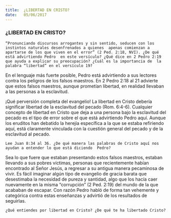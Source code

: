 ```yaml
---
title:  ¿LIBERTAD EN CRISTO?
date:   05/06/2017
---
```


### ¿LIBERTAD EN CRISTO?

`“Pronunciando discursos arrogantes y sin sentido, seducen con los instintos naturales desenfrenados a quienes  apenas comienzan a apartarse de los que viven en el error” (2 Ped. 2:18, NVI). ¿De qué está advirtiendo Pedro  en este versículo? ¿Qué dice en 2 Pedro 2:19 que ayuda a explicar su preocupación? ¿Cuál es la importancia de  la palabra “libertad” en el versículo 19?`
 
En el lenguaje más fuerte posible, Pedro está advirtiendo a sus lectores contra los peligros de los falsos  maestros. En 2 Pedro 2:18 al 21 advierte que estos falsos maestros, aunque prometían libertad, en realidad  llevaban a las personas a la esclavitud. 

¡Qué perversión completa del evangelio! La libertad en Cristo debería significar libertad de la esclavitud del  pecado (Rom. 6:4-6). Cualquier concepto de libertad en Cristo que deja a una persona bajo la esclavitud del  pecado es el tipo de error sobre el que está advirtiendo Pedro aquí. Aunque los eruditos han debatido la herejía  específica a la que se estaba refiriendo aquí, está claramente vinculada con la cuestión general del pecado y de  la esclavitud al pecado. 

`Lee Juan 8:34 al 36. ¿De qué manera las palabras de Cristo aquí nos ayudan a entender lo que está diciendo  Pedro?`

Sea lo que fuere que estaban presentando estos falsos maestros, estaban llevando a sus pobres víctimas,  personas que recientemente habían encontrado al Señor Jesús, a regresar a su antigua manera pecaminosa de  vivir. Es fácil imaginar algún tipo de evangelio de gracia barata que desestimaba la necesidad de pureza y  santidad, algo que los hacía caer nuevamente en la misma “corrupción” (2 Ped. 2:19) del mundo de la que  acababan de escapar. Con razón Pedro habló de forma tan vehemente y categórica contra estas enseñanzas y  advirtió de los resultados de seguirlas. 

`¿Qué entiendes por libertad en Cristo? ¿De qué te ha libertado Cristo?`